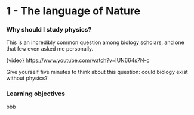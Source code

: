 # 1 - The language of Nature

### Why should I study physics?
This is an incredibly common question among biology scholars, and one that few even asked me personally.

{video} https://www.youtube.com/watch?v=IUN664s7N-c

Give yourself five minutes to think about this question: could biology exist without physics?


### Learning objectives
bbb